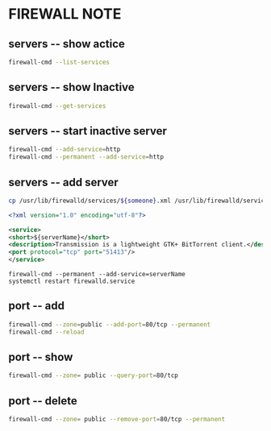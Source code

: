 #  FIREWALL NOTE

## servers -- show actice
```sh
firewall-cmd --list-services
```

## servers -- show Inactive
```sh
firewall-cmd --get-services
```

## servers -- start inactive server
```sh
firewall-cmd --add-service=http
firewall-cmd --permanent --add-service=http

```

## servers -- add server
```sh
cp /usr/lib/firewalld/services/${someone}.xml /usr/lib/firewalld/services/${youserver}.xml
```

```xml
<?xml version="1.0" encoding="utf-8"?>

<service>
<short>${serverName}</short>
<description>Transmission is a lightweight GTK+ BitTorrent client.</description>
<port protocol="tcp" port="51413"/>
</service>
```
```
firewall-cmd --permanent --add-service=serverName
systemctl restart firewalld.service
```

## port -- add
```sh
firewall-cmd --zone=public --add-port=80/tcp --permanent
firewall-cmd --reload
```
## port -- show
```sh
firewall-cmd --zone= public --query-port=80/tcp
```

## port -- delete
```sh
firewall-cmd --zone= public --remove-port=80/tcp --permanent
```